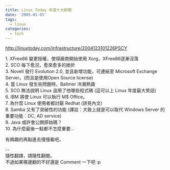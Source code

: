 ```yaml
---
title: Linux Today 年度十大新聞
date: '2005-01-01'
tags:
  - linux
categories:
  - tech
---
```

http://linuxtoday.com/infrastructure/2004123101226PSCY  
  
1\. XFree86 變更授權，使得廠商開始使用 Xorg，XFree86逐漸沒落  
2\. SCO 每下愈況，愈來愈多的挫折  
3\. Novell 發行 Evolution 2.0, 並且新增功能，可連結至 Microsoft Exchange Server。(而且是使用Open Source license)  
4\. 當 Linux 發生些問題時，Ballmer 冷潮熱諷  
5\. SCO 無法說明 Linux 盜用了他哪些程式碼 (這可以上 Linux 年度最大笑話)  
6\. IBM 將使 Linux 可以執行 M$ Office。  
7\. 為什麼 Linux 使用者都討厭 Redhat (詳見內文)  
8\. Samba 又有了突破性的功能 (譯註：大致上就是可以取代 Windows Server 的重要功能：DC, AD service)  
9\. Java 或許會公開原始碼？  
10\. 為什麼最後一點都不怎麼重要…  
  
有興趣的再點進去慢慢看吧。  
  
\--  
隨性翻譯，請隨性翻閱。  
不過如果哪邊翻的不好還是 Comment 一下吧 :p